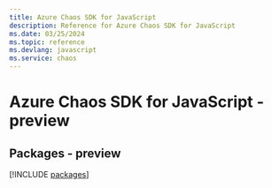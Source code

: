 ```yaml
---
title: Azure Chaos SDK for JavaScript
description: Reference for Azure Chaos SDK for JavaScript
ms.date: 03/25/2024
ms.topic: reference
ms.devlang: javascript
ms.service: chaos
---
```

# Azure Chaos SDK for JavaScript - preview
## Packages - preview
[!INCLUDE [packages](chaos-index.md)]